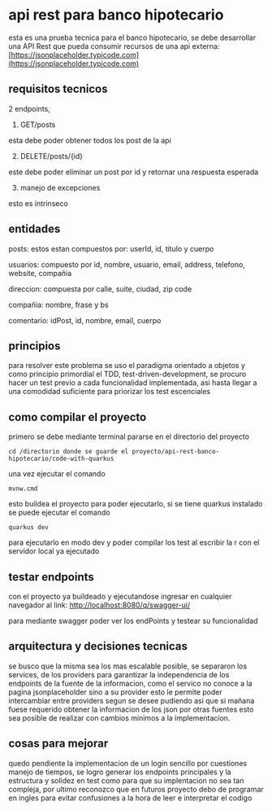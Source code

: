 # api rest para banco hipotecario

esta es una prueba tecnica para el banco hipotecario, se debe desarrollar una API Rest que pueda consumir recursos de una api externa:
[https://jsonplaceholder.typicode.com](https://jsonplaceholder.typicode.com)

## requisitos tecnicos

2 endpoints,

1. GET/posts 

esta debe poder obtener todos los post de la api

2. DELETE/posts/{id} 

este debe poder eliminar un post por id y retornar una respuesta esperada

3. manejo de excepciones

esto es intrinseco



## entidades

posts: estos estan compuestos por: userId, id, titulo y cuerpo

usuarios: compuesto por id, nombre, usuario, email, address, telefono, website, compañia

direccion: compuesta por calle, suite, ciudad, zip code

compañia: nombre, frase y bs

comentario: idPost, id, nombre, email, cuerpo


## principios

para resolver este problema se uso el paradigma orientado a objetos y como principio primordial el TDD, test-driven-development, se procuro hacer un test previo a cada funcionalidad implementada, asi hasta llegar a una comodidad suficiente para priorizar los test escenciales

## como compilar el proyecto

primero  se debe mediante terminal pararse en el directorio del proyecto

```shell
cd /directorio donde se guarde el proyecto/api-rest-banco-hipotecario/code-with-quarkus
```

una vez ejecutar el comando

```shell
mvnw.cmd       
```

esto buildea el proyecto para poder ejecutarlo, si se tiene quarkus instalado se puede ejecutar el comando 


```shell
quarkus dev     
```

para ejecutarlo en modo dev y poder compilar los test al escribir la r con el servidor local ya ejecutado

## testar endpoints

con el proyecto ya buildeado y ejecutandose ingresar en cualquier navegador al link: [http://localhost:8080/q/swagger-ui/](https://localhost:8080/q/swagger-ui/)

para mediante swagger poder ver los endPoints y testear su funcionalidad

## arquitectura y decisiones tecnicas

se busco que la misma sea los mas escalable posible, se separaron los services, de los providers para garantizar la independencia de los endpoints de la fuente de la informacion, como el servico no conoce a la pagina jsonplaceholder sino a su provider esto le permite poder intercambiar entre providers segun se desee pudiendo asi que si mañana fuese requerido obtener la informacion de los json por otras fuentes esto sea posible de realizar con cambios minimos a la implementacion.

## cosas para mejorar

quedo pendiente la implementacion de un login sencillo por cuestiones manejo de tiempos, se logro generar los endpoints principales y la estructura y solidez en test como para que su implentacion no sea tan compleja, por ultimo reconozco que en futuros proyecto debo de programar en ingles para evitar confusiones a la hora de leer e interpretar el codigo





